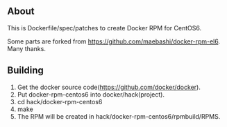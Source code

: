 ## About

This is Dockerfile/spec/patches to create Docker RPM for CentOS6.

Some parts are forked from https://github.com/maebashi/docker-rpm-el6. Many thanks.

## Building

1. Get the docker source code(https://github.com/docker/docker).
2. Put docker-rpm-centos6 into docker/hack(project).
3. cd hack/docker-rpm-centos6
4. make
5. The RPM will be created in hack/docker-rpm-centos6/rpmbuild/RPMS.


